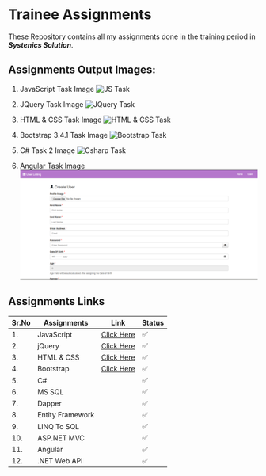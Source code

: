 # Trainee Assignments

These Repository contains all my assignments done in the training period in **_Systenics Solution_**.

## Assignments Output Images:

1. JavaScript Task Image
   ![JS Task ](./Assets/jstaskimage1.png)

2. JQuery Task Image
   ![JQuery Task](./Assets/jqtaskimage1.png)

3. HTML & CSS Task Image
   ![HTML & CSS Task](./Assets/html&csstaskimage1.png)

4. Bootstrap 3.4.1 Task Image
   ![Bootstrap Task](./Assets/bootstraptaskimage1.png)

5. C# Task 2 Image
   ![Csharp Task](./Assets/Task3demo.gif)

6. Angular Task Image
   ![Angular Image](./Assets/angulartaskimage1.png)

## Assignments Links

| Sr.No | Assignments | Link                                                                                        | Status  |
| ----- | ----------- | ------------------------------------------------------------------------------------------- | ------- |
| 1.    | JavaScript  | [Click Here](https://prathameshdhande22.github.io/Trainee-Assignments/JS/Pages/)  | ✅      |
| 2.    | jQuery      | [Click Here](https://prathameshdhande22.github.io/Flip-Card-Memory-Game/)                   | ✅      |
| 3.    | HTML & CSS  | [Click Here](https://prathameshdhande22.github.io/Trainee-Assignments/HTML&CSS/)  | ✅      |
| 4.    | Bootstrap   | [Click Here](https://prathameshdhande22.github.io/Trainee-Assignments/Bootstrap/) | ✅      |
| 5.    | C#          |                                                                                             | ✅      |
| 6.    | MS SQL      |                                                                                             | ✅      |
| 7.    | Dapper       |                                 | ✅ |
| 8.    | Entity Framework |                        | ✅ |
| 9.    | LINQ To SQL    |                            | ✅ |
| 10.    | ASP.NET MVC    |                                        | ✅ |
| 11. | Angular | | ✅ |
| 12. | .NET Web API | | ✅ |
